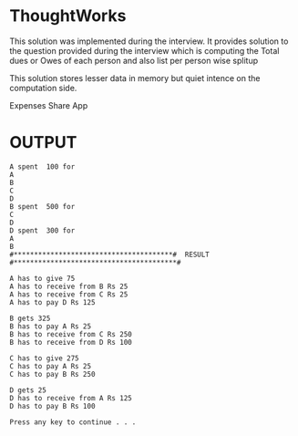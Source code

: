 # ThoughtWorks

This solution was implemented during the interview. It provides solution to the question provided during the interview which is computing the Total dues or Owes of each person and also list per person wise splitup

This solution stores lesser data in memory but quiet intence on the computation side.

Expenses Share App

# OUTPUT
```
A spent  100 for
A
B
C
D
B spent  500 for
C
D
D spent  300 for
A
B
#***************************************#  RESULT  #****************************************#

A has to give 75
A has to receive from B Rs 25
A has to receive from C Rs 25
A has to pay D Rs 125

B gets 325
B has to pay A Rs 25
B has to receive from C Rs 250
B has to receive from D Rs 100

C has to give 275
C has to pay A Rs 25
C has to pay B Rs 250

D gets 25
D has to receive from A Rs 125
D has to pay B Rs 100

Press any key to continue . . .
```
